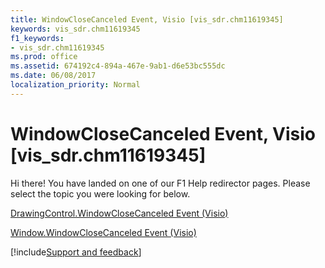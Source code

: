 ```yaml
---
title: WindowCloseCanceled Event, Visio [vis_sdr.chm11619345]
keywords: vis_sdr.chm11619345
f1_keywords:
- vis_sdr.chm11619345
ms.prod: office
ms.assetid: 674192c4-894a-467e-9ab1-d6e53bc555dc
ms.date: 06/08/2017
localization_priority: Normal
---
```



# WindowCloseCanceled Event, Visio [vis_sdr.chm11619345]

Hi there! You have landed on one of our F1 Help redirector pages. Please select the topic you were looking for below.

[DrawingControl.WindowCloseCanceled Event (Visio)](https://msdn.microsoft.com/library/39a68cc4-81af-0d8b-4cfc-5a0fdd3b6902%28Office.15%29.aspx)

[Window.WindowCloseCanceled Event (Visio)](https://msdn.microsoft.com/library/bef37fff-5c47-9a61-4b84-ee87912d6478%28Office.15%29.aspx)

[!include[Support and feedback](~/includes/feedback-boilerplate.md)]